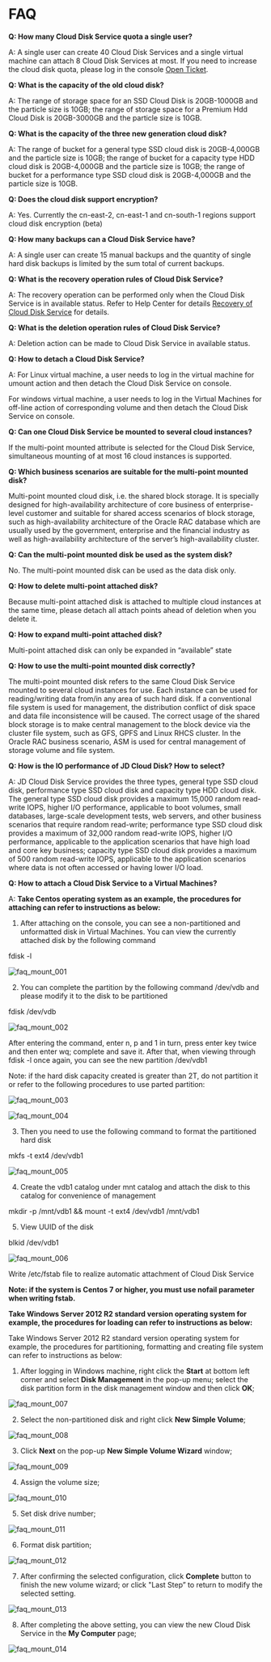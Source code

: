 # FAQ

**Q: How many Cloud Disk Service quota a single user?**

A: A single user can create 40 Cloud Disk Services and a single virtual machine can attach 8 Cloud Disk Services at most. If you need to increase the cloud disk quota, please log in the console [Open Ticket](https://ticket.jdcloud.com/myorder/form?cateId=1&questionId=162).

**Q: What is the capacity of the old cloud disk?**

A: The range of storage space for an SSD Cloud Disk is 20GB-1000GB and the particle size is 10GB; the range of storage space for a Premium Hdd Cloud Disk is 20GB-3000GB and the particle size is 10GB.

**Q: What is the capacity of the three new generation cloud disk?**

A: The range of bucket for a general type SSD cloud disk is 20GB-4,000GB and the particle size is 10GB; the range of bucket for a capacity type HDD cloud disk is 20GB-4,000GB and the particle size is 10GB; the range of bucket for a performance type SSD cloud disk is 20GB-4,000GB and the particle size is 10GB.

**Q: Does the cloud disk support encryption?**

A: Yes. Currently the cn-east-2, cn-east-1 and cn-south-1 regions support cloud disk encryption (beta)


**Q: How many backups can a Cloud Disk Service have?**

A: A single user can create 15 manual backups and the quantity of single hard disk backups is limited by the sum total of current backups.

**Q: What is the recovery operation rules of Cloud Disk Service?**

A: The recovery operation can be performed only when the Cloud Disk Service is in available status. Refer to Help Center for details [Recovery of Cloud Disk Service](https://docs.jdcloud.com/en/cloud-disk-service/recover-clouddisk) for details.

   
**Q: What is the deletion operation rules of Cloud Disk Service?**

A: Deletion action can be made to Cloud Disk Service in available status.

**Q: How to detach a Cloud Disk Service?**

A: For Linux virtual machine, a user needs to log in the virtual machine for umount action and then detach the Cloud Disk Service on console.

For windows virtual machine, a user needs to log in the Virtual Machines for off-line action of corresponding volume and then detach the Cloud Disk Service on console.

**Q: Can one Cloud Disk Service be mounted to several cloud instances?**

If the multi-point mounted attribute is selected for the Cloud Disk Service, simultaneous mounting of at most 16 cloud instances is supported.

**Q: Which business scenarios are suitable for the multi-point mounted disk?**

Multi-point mounted cloud disk, i.e. the shared block storage. It is specially designed for high-availability architecture of core business of enterprise-level customer and suitable for shared access scenarios of block storage, such as high-availability architecture of the Oracle RAC database which are usually used by the government, enterprise and the financial industry as well as high-availability architecture of the server’s high-availability cluster.


**Q: Can the multi-point mounted disk be used as the system disk?**

No. The multi-point mounted disk can be used as the data disk only.

**Q: How to delete multi-point attached disk?**

Because multi-point attached disk is attached to multiple cloud instances at the same time, please detach all attach points ahead of deletion when you delete it.

**Q: How to expand multi-point attached disk?**

Multi-point attached disk can only be expanded in “available” state

**Q: How to use the multi-point mounted disk correctly?**

The multi-point mounted disk refers to the same Cloud Disk Service mounted to several cloud instances for use. Each instance can be used for reading/writing data from/in any area of such hard disk. If a conventional file system is used for management, the distribution conflict of disk space and data file inconsistence will be caused.
The correct usage of the shared block storage is to make central management to the block device via the cluster file system, such as GFS, GPFS and Linux RHCS cluster. In the Oracle RAC business scenario, ASM is used for central management of storage volume and file system.

**Q: How is the IO performance of JD Cloud Disk? How to select?**

A: JD Cloud Disk Service provides the three types, general type SSD cloud disk, performance type SSD cloud disk and capacity type HDD cloud disk. The general type SSD cloud disk provides a maximum 15,000 random read-write IOPS, higher I/O performance, applicable to boot volumes, small databases, large-scale development tests, web servers, and other business scenarios that require random read-write; performance type SSD cloud disk provides a maximum of 32,000 random read-write IOPS, higher I/O performance, applicable to the application scenarios that have high load and core key business; capacity type SSD cloud disk provides a maximum of 500 random read-write IOPS, applicable to the application scenarios where data is not often accessed or having lower I/O load.

**Q: How to attach a Cloud Disk Service to a Virtual Machines?**

A: **Take Centos operating system as an example, the procedures for attaching can refer to instructions as below:**

1) After attaching on the console, you can see a non-partitioned and unformatted disk in Virtual Machines. You can view the currently attached disk by the following command

fdisk -l

![faq_mount_001](https://github.com/jdcloudcom/cn/blob/edit/image/Elastic-Compute/CloudDisk/faq_mount_001.png)


2) You can complete the partition by the following command /dev/vdb and please modify it to the disk to be partitioned

fdisk   /dev/vdb

![faq_mount_002](https://github.com/jdcloudcom/cn/blob/edit/image/Elastic-Compute/CloudDisk/faq_mount_002.png)

After entering the command, enter n, p and 1 in turn, press enter key twice and then enter wq; complete and save it. After that, when viewing through fdisk -l once again, you can see the new partition /dev/vdb1

Note: if the hard disk capacity created is greater than 2T, do not partition it or refer to the following procedures to use parted partition:

![faq_mount_003](https://github.com/jdcloudcom/cn/blob/edit/image/Elastic-Compute/CloudDisk/faq_mount_003.png)

![faq_mount_004](https://github.com/jdcloudcom/cn/blob/edit/image/Elastic-Compute/CloudDisk/faq_mount_004.jpg)

3) Then you need to use the following command to format the partitioned hard disk

mkfs -t ext4 /dev/vdb1

![faq_mount_005](https://github.com/jdcloudcom/cn/blob/edit/image/Elastic-Compute/CloudDisk/faq_mount_005.png)


4) Create the vdb1 catalog under mnt catalog and attach the disk to this catalog for convenience of management

mkdir -p /mnt/vdb1 && mount -t ext4 /dev/vdb1 /mnt/vdb1

5) View UUID of the disk

blkid /dev/vdb1

![faq_mount_006](https://github.com/jdcloudcom/cn/blob/edit/image/Elastic-Compute/CloudDisk/faq_mount_006.png)

Write /etc/fstab file to realize automatic attachment of Cloud Disk Service

**Note: if the system is Centos 7 or higher, you must use nofail parameter when writing fstab.**

**Take Windows Server 2012 R2 standard version operating system for example, the procedures for loading can refer to instructions as below:**

Take Windows Server 2012 R2 standard version operating system for example, the procedures for partitioning, formatting and creating file system can refer to instructions as below:

1) After logging in Windows machine, right click the **Start** at bottom left corner and select **Disk Management** in the pop-up menu; select the disk partition form in the disk management window and then click **OK**;

![faq_mount_007](https://github.com/jdcloudcom/cn/blob/edit/image/Elastic-Compute/CloudDisk/faq_mount_007.jpg)

2) Select the non-partitioned disk and right click **New Simple Volume**;

![faq_mount_008](https://github.com/jdcloudcom/cn/blob/edit/image/Elastic-Compute/CloudDisk/faq_mount_008.jpg)

3) Click **Next** on the pop-up **New Simple Volume Wizard** window;

![faq_mount_009](https://github.com/jdcloudcom/cn/blob/edit/image/Elastic-Compute/CloudDisk/faq_mount_009.png)

4) Assign the volume size;

![faq_mount_010](https://github.com/jdcloudcom/cn/blob/edit/image/Elastic-Compute/CloudDisk/faq_mount_010.jpg)

5) Set disk drive number;

![faq_mount_011](https://github.com/jdcloudcom/cn/blob/edit/image/Elastic-Compute/CloudDisk/faq_mount_011.jpg)


6) Format disk partition;

![faq_mount_012](https://github.com/jdcloudcom/cn/blob/edit/image/Elastic-Compute/CloudDisk/faq_mount_012.jpg)

7) After confirming the selected configuration, click **Complete** button to finish the new volume wizard; or click "Last Step” to return to modify the selected setting.


![faq_mount_013](https://github.com/jdcloudcom/cn/blob/edit/image/Elastic-Compute/CloudDisk/faq_mount_013.jpg)

8) After completing the above setting, you can view the new Cloud Disk Service in the **My Computer** page;

![faq_mount_014](https://github.com/jdcloudcom/cn/blob/edit/image/Elastic-Compute/CloudDisk/faq_mount_014.png)





